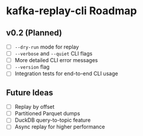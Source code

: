 # kafka-replay-cli Roadmap

## v0.2 (Planned)
- [ ] `--dry-run` mode for replay
- [ ] `--verbose` and `--quiet` CLI flags
- [ ] More detailed CLI error messages
- [ ] `--version` flag
- [ ] Integration tests for end-to-end CLI usage

## Future Ideas
- [ ] Replay by offset
- [ ] Partitioned Parquet dumps
- [ ] DuckDB query-to-topic feature
- [ ] Async replay for higher performance